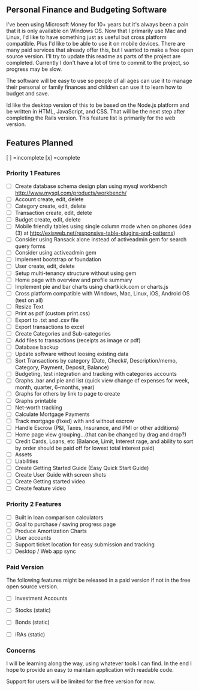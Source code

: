## Personal Finance and Budgeting Software

I've been using Microsoft Money for 10+ years but it's always been a pain that it is only available on Windows OS. Now that I primarily use Mac and Linux, I'd like to have something just as useful but cross platform compatible. Plus I'd like to be able to use it on mobile devices. There are many paid services that already offer this, but I wanted to make a free open source version. I'll try to update this readme as parts of the project are completed. Currently I don't have a lot of time to commit to the project, so progress may be slow.

The software will be easy to use so people of all ages can use it to manage their personal or family finances and children can use it to learn how to budget and save.

Id like the desktop version of this to be based on the Node.js platform and be written in HTML, JavaScript, and CSS. That will be the next step after completing the Rails version. This feature list is primarily for the web version.

## Features Planned 
[ ] =incomplete [x] =complete

### Priority 1 Features
- [ ] Create database schema design plan using mysql workbench http://www.mysql.com/products/workbench/
- [ ] Account create, edit, delete
- [ ] Category create, edit, delete
- [ ] Transaction create, edit, delete
- [ ] Budget create, edit, delete
- [ ] Mobile friendly tables using single column mode when on phones (idea (3) at http://exisweb.net/responsive-table-plugins-and-patterns)
- [ ] Consider using Ransack alone instead of activeadmin gem for search query forms
- [ ] Consider using activeadmin gem
- [ ] Implement bootstrap or foundation
- [ ] User create, edit, delete
- [ ] Setup multi-tenancy structure without using gem
- [ ] Home page with overview and profile summary
- [ ] Implement pie and bar charts using chartkick.com or charts.js
- [ ] Cross platform compatible with Windows, Mac, Linux, iOS, Android OS (test on all)
- [ ] Resize Text
- [ ] Print as pdf (custom print.css)
- [ ] Export to .txt and .csv file
- [ ] Export transactions to excel
- [ ] Create Categories and Sub-categories
- [ ] Add files to transactions (receipts as image or pdf)
- [ ] Database backup
- [ ] Update software without loosing existing data
- [ ] Sort Transactions by category (Date, Check#, Description/memo, Category, Payment, Deposit, Balance)
- [ ] Budgeting, test integration and tracking with categories accounts
- [ ] Graphs..bar and pie and list (quick view change of expenses for week, month, quarter, 6-months, year)
- [ ] Graphs for others by link to page to create
- [ ] Graphs printable
- [ ] Net-worth tracking
- [ ] Calculate Mortgage Payments
- [ ] Track mortgage (fixed) with and without escrow
- [ ] Handle Escrow (P&I, Taxes, Insurance, and PMI or other additions)
- [ ] Home page view grouping...(that can be changed by drag and drop?)
- [ ] Credit Cards, Loans, etc (Balance, Limit, Interest rage, and ability to sort by order should be paid off for lowest total interest paid)
- [ ] Assets
- [ ] Liabilities 
- [ ] Create Getting Started Guide (Easy Quick Start Guide)
- [ ] Create User Guide with screen shots
- [ ] Create Getting started video
- [ ] Create feature video

### Priority 2 Features
- [ ] Built in loan comparison calculators
- [ ] Goal to purchase / saving progress page
- [ ] Produce Amortization Charts
- [ ] User accounts
- [ ] Support ticket location for easy submission and tracking
- [ ] Desktop / Web app sync

### Paid Version
The following features might be released in a paid version if not in the free open source version.

- [ ] Investment Accounts
- [ ] Stocks (static)
- [ ] Bonds (static)
- [ ] IRAs (static)


### Concerns
I will be learning along the way, using whatever tools I can find. In the end I hope to provide an easy to maintain application with readable code.

Support for users will be limited for the free version for now.